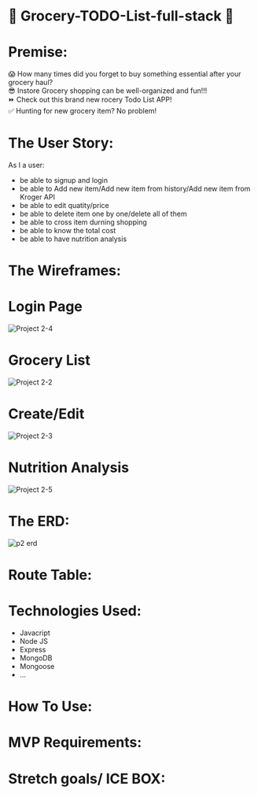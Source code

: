 # 🥨 Grocery-TODO-List-full-stack 🥨

# Premise:
😱 How many times did you forget to buy something essential after your grocery haul?<br/>
😎 Instore Grocery shopping can be well-organized and fun!!!<br/>
⏩ Check out this brand new rocery Todo List APP! <br/>
✅ Hunting for new grocery item? No problem!<br/>

# The User Story:
As I a user:
- be able to signup and login
- be able to Add new item/Add new item from history/Add new item from Kroger API
- be able to edit quatity/price 
- be able to delete item one by one/delete all of them
- be able to cross item durning shopping
- be able to know the total cost
- be able to have nutrition analysis


# The Wireframes:
# Login Page
![Project 2-4](https://user-images.githubusercontent.com/19142112/173138472-8a885bfb-54ff-4f78-896f-8d017717c30a.jpg)

# Grocery List
![Project 2-2](https://user-images.githubusercontent.com/19142112/173138644-1f3b57b6-6e1b-481e-b316-33fd137e3140.jpg)

# Create/Edit
![Project 2-3](https://user-images.githubusercontent.com/19142112/173138603-26aa5b98-017b-4576-b7b2-d24aeebb7c36.jpg)

# Nutrition Analysis
![Project 2-5](https://user-images.githubusercontent.com/19142112/173126287-434900a8-7a07-4bca-9b31-099d6ced9eae.jpg)


# The ERD:
![p2 erd](https://user-images.githubusercontent.com/19142112/173137285-decd3556-d3ad-40eb-85a5-84e4d5ab9964.jpg)


# Route Table:




# Technologies Used:
- Javacript
- Node JS
- Express
- MongoDB
- Mongoose
- ...

# How To Use:


# MVP Requirements:


# Stretch goals/ ICE BOX:

